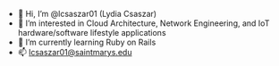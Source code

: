 - 👋 Hi, I’m @lcsaszar01 (Lydia Csaszar)
- 👀 I’m interested in Cloud Architecture, Network Engineering, and IoT hardware/software lifestyle applications
- 🌱 I’m currently learning Ruby on Rails
- 📫 lcsaszar01@saintmarys.edu

<!---
lcsaszar01/lcsaszar01 is a ✨ special ✨ repository because its `README.md` (this file) appears on your GitHub profile.
You can click the Preview link to take a look at your changes.
--->
